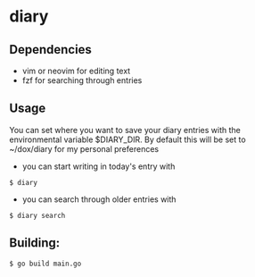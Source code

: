 # diary

## Dependencies

* vim or neovim for editing text
* fzf for searching through entries

## Usage

You can set where you want to save your diary entries with the environmental variable $DIARY_DIR.
By default this will be set to ~/dox/diary for my personal preferences

* you can start writing in today's entry with
```
$ diary
```

* you can search through older entries with
```
$ diary search
```
## Building:

```
$ go build main.go
```


